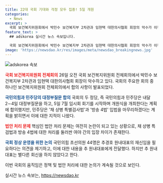 ```yaml
---
title: 22대 국회 기대와 걱정 모두 집중! 5일 개원
categories:
  - News
excerpt: >
  국회 보건복지위원회에서 박민수 보건복지부 2차관과 임현택 대한의사협회 회장의 악수가 이목을 끈다. 국회 일정 합의로 민주당과 국힘은 7월 임시회 회기에 합의했지만, 핵심 법안 처리 문제는 여전히 논란이다. 민주당은 채 상병 특검법과 방송 4법 처리를 강력히 주장하며 국민의힘과 갈등을 수반하고 있다. 국민의힘 초선의원 44명은 추경호 원내대표 재신임을 요구하는 메시지를 전달했지만, 회신은 없는 상황이다. 현재 국회의 이슈와 갈등이 집중되고 있는 상황이다.
feature_text: >
  ## adskorea 실시간 뉴스 속보입니다.

  국회 보건복지위원회에서 박민수 보건복지부 2차관과 임현택 대한의사협회 회장의 악수가 이목을 끈다. 국회 일정 합의로 민주당과 국힘은 7월 임시회 회기에 합의했지만, 핵심 법안 처리 문제는 여전히 논란이다. 민주당은 채 상병 특검법과 방송 4법 처리를 강력히 주장하며 국민의힘과 갈등을 수반하고 있다. 국민의힘 초선의원 44명은 추경호 원내대표 재신임을 요구하는 메시지를 전달했지만, 회신은 없는 상황이다. 현재 국회의 이슈와 갈등이 집중되고 있는 상황이다.
image: 'https://newsdao.kr/res/images/meta/newsdao_breakingnews.jpg'
---
```


<p><img src="https://newsdao.kr/res/images/meta/newsdao_breakingnews.jpg" alt="adskorea 속보" /></p>

<p><b><span style="color: #ee2323;">국회 보건복지위원회 전체회의</span></b>
26일 오전 국회 보건복지위원회 전체회의에서 박민수 보건복지부 2차관과 임현택 대한의사협회 회장이 악수하고 있다. 국회의 주요한 회의 중 하나인 보건복지위원회 전체회의에서 합의 사항이 발표되었다. </p>

<p><b><span style="color: #1a5490;">국민의힘과 민주당의 대정부질문 합의</span></b>
국회의 두 정당, 즉 국민의힘과 민주당은 내달 2∼4일 대정부질문을 하고, 5일 7월 임시회 회기를 시작하며 개원식을 개최한다는 계획에 합의했지만, 민주당은 '채 상병 특별검사법'과 '방송 4법' 입법을 마무리하겠다는 계획을 밝히면서 이에 대한 지적이 나왔다.</p>

<p><b><span style="color: #ee2323;">법안 처리 문제</span></b>
핵심인 법안 처리 문제는 여전히 논란이 되고 있는 상황으로, 채 상병 특검법과 방송 4법에 대한 처리를 둘러싼 여야 간의 입장 차이가 존재한다.</p>

<p><b><span style="color: #1a5490;">국회 정상 운영을 위한 논의</span></b>
국민의힘 초선의원 44명은 추경호 원내대표의 재신임을 필요하다는 의견을 제기하고, 이에 대한 내용을 추 원내대표에게 전달했다. 하지만 추 원내대표는 별다른 회신을 하지 않았다고 한다. </p>

<p>이번 국회의 움직임은 정책 및 법안 처리에 대한 논의가 계속될 것으로 보인다.</p>
실시간 뉴스 속보는, <a href="https://newsdao.kr" rel="dofollow">https://newsdao.kr</a>


